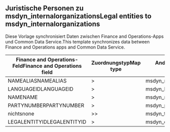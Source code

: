 ## <a name="legal-entities-to-msdyn_internalorganizations"></a><span data-ttu-id="c2604-101">Juristische Personen zu msdyn_internalorganizations</span><span class="sxs-lookup"><span data-stu-id="c2604-101">Legal entities to msdyn_internalorganizations</span></span>

<span data-ttu-id="c2604-102">Diese Vorlage synchronisiert Daten zwischen Finance and Operations-Apps und Common Data Service.</span><span class="sxs-lookup"><span data-stu-id="c2604-102">This template synchronizes data between Finance and Operations apps and Common Data Service.</span></span>

<span data-ttu-id="c2604-103">Finance and Operations-Feld</span><span class="sxs-lookup"><span data-stu-id="c2604-103">Finance and Operations field</span></span> | <span data-ttu-id="c2604-104">Zuordnungstyp</span><span class="sxs-lookup"><span data-stu-id="c2604-104">Map type</span></span> | <span data-ttu-id="c2604-105">Anderes Dynamics 365-Feld</span><span class="sxs-lookup"><span data-stu-id="c2604-105">Other Dynamics 365 field</span></span> | <span data-ttu-id="c2604-106">Standardwert</span><span class="sxs-lookup"><span data-stu-id="c2604-106">Default value</span></span>
---|---|---|---
<span data-ttu-id="c2604-107">NAMEALIAS</span><span class="sxs-lookup"><span data-stu-id="c2604-107">NAMEALIAS</span></span> | > | <span data-ttu-id="c2604-108">msdyn_namealias</span><span class="sxs-lookup"><span data-stu-id="c2604-108">msdyn_namealias</span></span> | 
<span data-ttu-id="c2604-109">LANGUAGEID</span><span class="sxs-lookup"><span data-stu-id="c2604-109">LANGUAGEID</span></span> | > | <span data-ttu-id="c2604-110">msdyn_languageid</span><span class="sxs-lookup"><span data-stu-id="c2604-110">msdyn_languageid</span></span> | 
<span data-ttu-id="c2604-111">NAME</span><span class="sxs-lookup"><span data-stu-id="c2604-111">NAME</span></span> | > | <span data-ttu-id="c2604-112">msdyn_name</span><span class="sxs-lookup"><span data-stu-id="c2604-112">msdyn_name</span></span> | 
<span data-ttu-id="c2604-113">PARTYNUMBER</span><span class="sxs-lookup"><span data-stu-id="c2604-113">PARTYNUMBER</span></span> | > | <span data-ttu-id="c2604-114">msdyn_partynumber</span><span class="sxs-lookup"><span data-stu-id="c2604-114">msdyn_partynumber</span></span> | 
<span data-ttu-id="c2604-115">nichts</span><span class="sxs-lookup"><span data-stu-id="c2604-115">none</span></span> | >> | <span data-ttu-id="c2604-116">msdyn_type</span><span class="sxs-lookup"><span data-stu-id="c2604-116">msdyn_type</span></span> | <span data-ttu-id="c2604-117">806380000</span><span class="sxs-lookup"><span data-stu-id="c2604-117">806380000</span></span>
<span data-ttu-id="c2604-118">LEGALENTITYID</span><span class="sxs-lookup"><span data-stu-id="c2604-118">LEGALENTITYID</span></span> | > | <span data-ttu-id="c2604-119">msdyn_companycode</span><span class="sxs-lookup"><span data-stu-id="c2604-119">msdyn_companycode</span></span> | 
